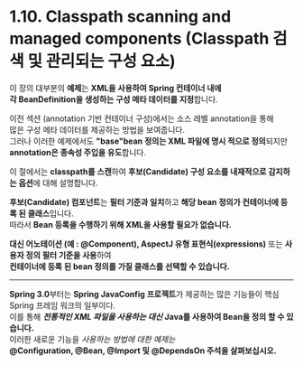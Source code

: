 # 1.10. Classpath scanning and managed components (Classpath 검색 및 관리되는 구성 요소) 

이 장의 대부분의 **예제**는 **XML을 사용하여 Spring 컨테이너 내에  
각 BeanDefinition을 생성하는 구성 메타 데이터를 지정**합니다.  

이전 섹션 (annotation 기반 컨테이너 구성)에서는 소스 레벨 annotation을 통해  
많은 구성 메타 데이터를 제공하는 방법을 보여줍니다.  
그러나 이러한 예제에서도 **"base"bean 정의는 XML 파일에 명시 적으로 정의**되지만  
**annotation은 종속성 주입을 유도**합니다.  

이 절에서는 **classpath를 스캔**하여 **후보(Candidate) 구성 요소를 내재적으로 감지하는 옵션**에 대해 설명합니다.  

**후보(Candidate) 컴포넌트**는 **필터 기준과 일치**하고 **해당 bean 정의가 컨테이너에 등록 된 클래스**입니다.  
따라서 **Bean 등록을 수행하기 위해 XML을 사용할 필요가 없습니다.**  

**대신 어노테이션 (예 : @Component), AspectJ 유형 표현식(expressions)** 또는 **사용자 정의 필터 기준을 사용**하여  
**컨테이너에 등록 된 bean 정의를 가질 클래스를 선택할 수 있습니다.**  

---
**Spring 3.0**부터는 **Spring JavaConfig 프로젝트**가 제공하는 많은 기능들이 핵심 Spring 프레임 워크의 일부이다.  
이를 통해 ***전통적인 XML 파일을 사용하는 대신*** **Java를 사용하여 Bean을 정의 할 수 있습니다.**  
이러한 새로운 기능을 *사용하는 방법에 대한 예제는*  
**@Configuration, @Bean, @Import 및 @DependsOn 주석을 살펴보십시오.**  
